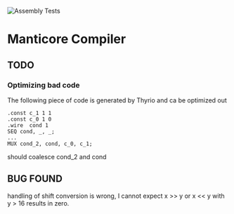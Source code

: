![Assembly Tests](https://github.com/epfl-vlsc/manticore-compiler/actions/workflows/assembly_tests.yml/badge.svg)
# Manticore Compiler

## TODO


### Optimizing bad code
The following piece of code is generated by Thyrio and ca be
optimized out
```
.const c_1 1 1
.const c_0 1 0
.wire  cond 1
SEQ cond, _, _;
...
MUX cond_2, cond, c_0, c_1;

```
should coalesce cond_2 and cond

## BUG FOUND
handling of shift conversion is wrong, I cannot expect x >> y or x << y
with y > 16 results in zero.
